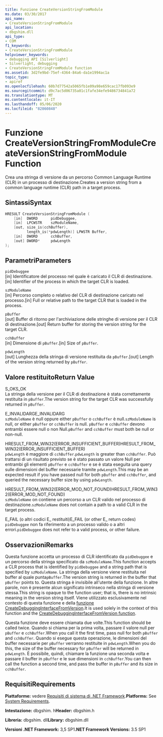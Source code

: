 ```yaml
---
title: Funzione CreateVersionStringFromModule
ms.date: 03/30/2017
api_name:
- CreateVersionStringFromModule
api_location:
- dbgshim.dll
api_type:
- COM
f1_keywords:
- CreateVersionStringFromModule
helpviewer_keywords:
- debugging API [Silverlight]
- Silverlight, debugging
- CreateVersionStringFromModule function
ms.assetid: 3d2fe9bd-75ef-4364-84a6-da1e1994ac1a
topic_type:
- apiref
ms.openlocfilehash: 60b7d77542a5065fb1e09a98e659cac17fb093e9
ms.sourcegitcommit: d9c7ac5d06735a01c1fafe34efe9486734841a72
ms.translationtype: MT
ms.contentlocale: it-IT
ms.lasthandoff: 05/06/2020
ms.locfileid: "82860848"
---
```

# <a name="createversionstringfrommodule-function"></a><span data-ttu-id="0c8f7-102">Funzione CreateVersionStringFromModule</span><span class="sxs-lookup"><span data-stu-id="0c8f7-102">CreateVersionStringFromModule Function</span></span>
<span data-ttu-id="0c8f7-103">Crea una stringa di versione da un percorso Common Language Runtime (CLR) in un processo di destinazione.</span><span class="sxs-lookup"><span data-stu-id="0c8f7-103">Creates a version string from a common language runtime (CLR) path in a target process.</span></span>  
  
## <a name="syntax"></a><span data-ttu-id="0c8f7-104">Sintassi</span><span class="sxs-lookup"><span data-stu-id="0c8f7-104">Syntax</span></span>  
  
```cpp  
HRESULT CreateVersionStringFromModule (  
    [in]  DWORD      pidDebuggee,  
    [in]  LPCWSTR    szModuleName,  
    [out, size_is(cchBuffer),  
          length_is(*pdwLength)] LPWSTR Buffer,  
    [in]  DWORD      cchBuffer,  
    [out] DWORD*     pdwLength  
);  
```  
  
## <a name="parameters"></a><span data-ttu-id="0c8f7-105">Parametri</span><span class="sxs-lookup"><span data-stu-id="0c8f7-105">Parameters</span></span>  
 `pidDebuggee`  
 <span data-ttu-id="0c8f7-106">[in] Identificatore del processo nel quale è caricato il CLR di destinazione.</span><span class="sxs-lookup"><span data-stu-id="0c8f7-106">[in] Identifier of the process in which the target CLR is loaded.</span></span>  
  
 `szModuleName`  
 <span data-ttu-id="0c8f7-107">[in] Percorso completo o relativo del CLR di destinazione caricato nel processo.</span><span class="sxs-lookup"><span data-stu-id="0c8f7-107">[in] Full or relative path to the target CLR that is loaded in the process.</span></span>  
  
 `pBuffer`  
 <span data-ttu-id="0c8f7-108">[out] Buffer di ritorno per l'archiviazione delle stringhe di versione per il CLR di destinazione.</span><span class="sxs-lookup"><span data-stu-id="0c8f7-108">[out] Return buffer for storing the version string for the target CLR.</span></span>  
  
 `cchBuffer`  
 <span data-ttu-id="0c8f7-109">[in] Dimensione di `pBuffer`.</span><span class="sxs-lookup"><span data-stu-id="0c8f7-109">[in] Size of `pBuffer`.</span></span>  
  
 `pdwLength`  
 <span data-ttu-id="0c8f7-110">[out] Lunghezza della stringa di versione restituita da `pBuffer`.</span><span class="sxs-lookup"><span data-stu-id="0c8f7-110">[out] Length of the version string returned by `pBuffer`.</span></span>  
  
## <a name="return-value"></a><span data-ttu-id="0c8f7-111">Valore restituito</span><span class="sxs-lookup"><span data-stu-id="0c8f7-111">Return Value</span></span>  
 <span data-ttu-id="0c8f7-112">S_OK</span><span class="sxs-lookup"><span data-stu-id="0c8f7-112">S_OK</span></span>  
 <span data-ttu-id="0c8f7-113">La stringa della versione per il CLR di destinazione è stata correttamente restituita in `pBuffer`.</span><span class="sxs-lookup"><span data-stu-id="0c8f7-113">The version string for the target CLR was successfully returned in `pBuffer`.</span></span>  
  
 <span data-ttu-id="0c8f7-114">E_INVALIDARG</span><span class="sxs-lookup"><span data-stu-id="0c8f7-114">E_INVALIDARG</span></span>  
 <span data-ttu-id="0c8f7-115">`szModuleName` è null oppure either `pBuffer` o `cchBuffer` è null.</span><span class="sxs-lookup"><span data-stu-id="0c8f7-115">`szModuleName` is null, or either `pBuffer` or `cchBuffer` is null.</span></span> <span data-ttu-id="0c8f7-116">`pBuffer` e `cchBuffer` devono entrambi essere null o non Null.</span><span class="sxs-lookup"><span data-stu-id="0c8f7-116">`pBuffer` and `cchBuffer` must both be null or non-null.</span></span>  
  
 <span data-ttu-id="0c8f7-117">HRESULT_FROM_WIN32(ERROR_INSUFFICIENT_BUFFER)</span><span class="sxs-lookup"><span data-stu-id="0c8f7-117">HRESULT_FROM_WIN32(ERROR_INSUFFICIENT_BUFFER)</span></span>  
 <span data-ttu-id="0c8f7-118">`pdwLength` è maggiore di `cchBuffer`.</span><span class="sxs-lookup"><span data-stu-id="0c8f7-118">`pdwLength` is greater than `cchBuffer`.</span></span> <span data-ttu-id="0c8f7-119">Può trattarsi di un risultato previsto se è stato passato un valore Null per entrambi gli elementi `pBuffer` e `cchBuffer` e se è stata eseguita una query sulle dimensioni del buffer necessarie tramite `pdwLength`.</span><span class="sxs-lookup"><span data-stu-id="0c8f7-119">This may be an expected result if you have passed null for both `pBuffer` and `cchBuffer`, and queried the necessary buffer size by using `pdwLength`.</span></span>  
  
 <span data-ttu-id="0c8f7-120">HRESULT_FROM_WIN32(ERROR_MOD_NOT_FOUND)</span><span class="sxs-lookup"><span data-stu-id="0c8f7-120">HRESULT_FROM_WIN32(ERROR_MOD_NOT_FOUND)</span></span>  
 <span data-ttu-id="0c8f7-121">`szModuleName` on contiene un percorso a un CLR valido nel processo di destinazione.</span><span class="sxs-lookup"><span data-stu-id="0c8f7-121">`szModuleName` does not contain a path to a valid CLR in the target process.</span></span>  
  
 <span data-ttu-id="0c8f7-122">E_FAIL (o altri codici E_ restituiti)</span><span class="sxs-lookup"><span data-stu-id="0c8f7-122">E_FAIL (or other E_ return codes)</span></span>  
 <span data-ttu-id="0c8f7-123">`pidDebuggee` non fa riferimento a un processo valido o a altri errori.</span><span class="sxs-lookup"><span data-stu-id="0c8f7-123">`pidDebuggee` does not refer to a valid process, or other failure.</span></span>  
  
## <a name="remarks"></a><span data-ttu-id="0c8f7-124">Osservazioni</span><span class="sxs-lookup"><span data-stu-id="0c8f7-124">Remarks</span></span>  
 <span data-ttu-id="0c8f7-125">Questa funzione accetta un processo di CLR identificato da `pidDebuggee` e un percorso della stringa specificato da `szModuleName`.</span><span class="sxs-lookup"><span data-stu-id="0c8f7-125">This function accepts a CLR process that is identified by `pidDebuggee` and a string path that is specified by `szModuleName`.</span></span> <span data-ttu-id="0c8f7-126">La stringa della versione viene restituita nel buffer al quale punta`pBuffer`.</span><span class="sxs-lookup"><span data-stu-id="0c8f7-126">The version string is returned in the buffer that `pBuffer` points to.</span></span> <span data-ttu-id="0c8f7-127">Questa stringa è invisibile all'utente della funzione. In altre parole, non è presente alcun significato intrinseco nella stringa di versione stessa.</span><span class="sxs-lookup"><span data-stu-id="0c8f7-127">This string is opaque to the function user; that is, there is no intrinsic meaning in the version string itself.</span></span> <span data-ttu-id="0c8f7-128">Viene utilizzato esclusivamente nel contesto di questa funzione e della [funzione CreateDebuggingInterfaceFromVersion](createdebugginginterfacefromversion-function-for-silverlight.md).</span><span class="sxs-lookup"><span data-stu-id="0c8f7-128">It is used solely in the context of this function and the [CreateDebuggingInterfaceFromVersion function](createdebugginginterfacefromversion-function-for-silverlight.md).</span></span>  
  
 <span data-ttu-id="0c8f7-129">Questa funzione deve essere chiamata due volte.</span><span class="sxs-lookup"><span data-stu-id="0c8f7-129">This function should be called twice.</span></span> <span data-ttu-id="0c8f7-130">Quando si chiama per la prima volta, passare il valore null per `pBuffer` e `cchBuffer`.</span><span class="sxs-lookup"><span data-stu-id="0c8f7-130">When you call it the first time, pass null for both `pBuffer` and `cchBuffer`.</span></span> <span data-ttu-id="0c8f7-131">Quando si esegue questa operazione, le dimensioni del buffer necessarie per `pBuffer` verranno restituite in `pdwLength`.</span><span class="sxs-lookup"><span data-stu-id="0c8f7-131">When you do this, the size of the buffer necessary for `pBuffer` will be returned in `pdwLength`.</span></span> <span data-ttu-id="0c8f7-132">È possibile, quindi, chiamare la funzione una seconda volta e passare il buffer in `pBuffer` e le sue dimensioni in `cchBuffer`.</span><span class="sxs-lookup"><span data-stu-id="0c8f7-132">You can then call the function a second time, and pass the buffer in `pBuffer` and its size in `cchBuffer`.</span></span>  
  
## <a name="requirements"></a><span data-ttu-id="0c8f7-133">Requisiti</span><span class="sxs-lookup"><span data-stu-id="0c8f7-133">Requirements</span></span>  
 <span data-ttu-id="0c8f7-134">**Piattaforme:** vedere [Requisiti di sistema di .NET Framework](../../get-started/system-requirements.md).</span><span class="sxs-lookup"><span data-stu-id="0c8f7-134">**Platforms:** See [System Requirements](../../get-started/system-requirements.md).</span></span>  
  
 <span data-ttu-id="0c8f7-135">**Intestazione:** dbgshim. h</span><span class="sxs-lookup"><span data-stu-id="0c8f7-135">**Header:** dbgshim.h</span></span>  
  
 <span data-ttu-id="0c8f7-136">**Libreria:** dbgshim. dll</span><span class="sxs-lookup"><span data-stu-id="0c8f7-136">**Library:** dbgshim.dll</span></span>  
  
 <span data-ttu-id="0c8f7-137">**Versioni .NET Framework:** 3,5 SP1</span><span class="sxs-lookup"><span data-stu-id="0c8f7-137">**.NET Framework Versions:** 3.5 SP1</span></span>

